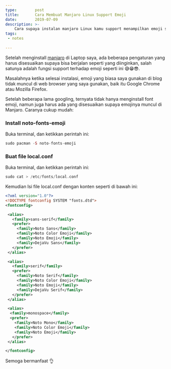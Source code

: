 ```yaml
---
type:        post
title:       Cara Membuat Manjaro Linux Support Emoji
date:        2019-07-09
description: >-
    Cara supaya instalan manjaro Linux kamu support menampilkan emoji seperti ini 😅😁😎.
tags:
 - notes
 
---
```


Setelah menginstall [manjaro][1] di Laptop saya, ada beberapa pengaturan yang harus disesuaikan supaya bisa berjalan seperti yang diinginkan, salah satunya adalah fungsi support terhadap emoji seperti ini 😅😁😎.  

Masalahnya ketika selesai instalasi, emoji yang biasa saya gunakan di blog tidak muncul di web browser yang saya gunakan, baik itu Google Chrome atau Mozilla Firefox. 

Setelah beberapa lama googling, ternyata tidak hanya menginstall font emoji, namun juga harus ada yang disesuaikan supaya emojinya muncul di Manjaro. Caranya cukup mudah:

### Install noto-fonts-emoji

Buka terminal, dan ketikkan perintah ini:

```php
sudo pacman -S noto-fonts-emoji
```

### Buat file local.conf

Buka terminal, dan ketikkan perintah ini:

```php
sudo cat > /etc/fonts/local.conf
```

Kemudian Isi file local.conf dengan konten seperti di bawah ini:

```xml
<?xml version="1.0"?>
<!DOCTYPE fontconfig SYSTEM "fonts.dtd">
<fontconfig>

 <alias>
   <family>sans-serif</family>
   <prefer>
     <family>Noto Sans</family>
     <family>Noto Color Emoji</family>
     <family>Noto Emoji</family>
     <family>DejaVu Sans</family>
   </prefer> 
 </alias>

 <alias>
   <family>serif</family>
   <prefer>
     <family>Noto Serif</family>
     <family>Noto Color Emoji</family>
     <family>Noto Emoji</family>
     <family>DejaVu Serif</family>
   </prefer>
 </alias>

 <alias>
  <family>monospace</family>
  <prefer>
    <family>Noto Mono</family>
    <family>Noto Color Emoji</family>
    <family>Noto Emoji</family>
   </prefer>
 </alias>

</fontconfig>
```

Semoga bermanfaat 👌

[1]: https://manjaro.org